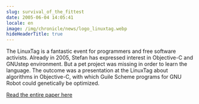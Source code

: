 ```yaml
---
slug: survival_of_the_fittest
date: 2005-06-04 14:05:41
locale: en
image: /img/chronicle/news/logo_linuxtag.webp
hideHeaderTitle: true
---
```

The LinuxTag is a fantastic event for programmers and free software activists.  Already in 2005, Stefan has expressed interest in Objective-C and GNUstep environment. But a pet project was missing in order to learn the language. The outcome was a presentation at the LinuxTag about algorithms in Objective-C, with which Guile Scheme programs for GNU Robot could genetically be optimized.

[Read the entire paper here](http://www.free-it.org/archiv/talks_2005/paper-11061/paper-11061-de.pdf)
